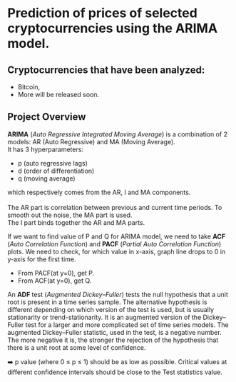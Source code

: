 # Prediction of prices of selected cryptocurrencies using the ARIMA model.

## Cryptocurrencies that have been analyzed:

* Bitcoin,
* More will be released soon.

## Project Overview

**ARIMA** (*Auto Regressive Integrated Moving Average*) is a combination of 2 models: AR (Auto Regressive) and MA (Moving Average). <br>
It has 3 hyperparameters:
* p (auto regressive lags)
* d (order of differentiation) 
* q (moving average) <br>


which respectively comes from the AR, I and MA components. <br><br>
The AR part is correlation between previous and current time periods. To smooth out the noise, the MA part is used. <br>
The I part binds together the AR and MA parts.

If we want to find value of P and Q for ARIMA model, we need to take **ACF** (*Auto Correlation Function*) and **PACF** (*Partial Auto Correlation Function*) plots. 
We need to check, for which value in x-axis, graph line drops to 0 in y-axis for the first time.
* From PACF(at y=0), get P.
* From ACF(at y=0), get Q.

An **ADF** test (*Augmented Dickey–Fuller*) tests the null hypothesis that a unit root is present in a time series sample. The alternative hypothesis is different depending on which version of the test is used, but is usually stationarity or trend-stationarity. It is an augmented version of the Dickey–Fuller test for a larger and more complicated set of time series models. The augmented Dickey–Fuller statistic, used in the test, is a negative number. The more negative it is, the stronger the rejection of the hypothesis that there is a unit root at some level of confidence.

:arrow_right: p value (where 0 &le; p &le; 1) should be as low as possible. Critical values at different confidence intervals should be close to the Test statistics value.

